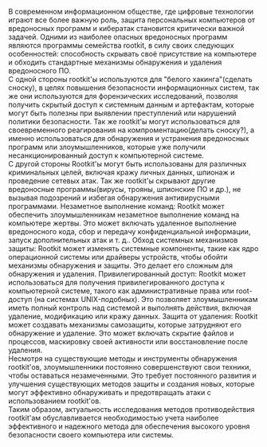 В современном информационном обществе, где цифровые технологии играют все более важную роль, защита персональных компьютеров
от вредоносных программ и кибератак становится критически важной задачей. Одними из наиболее опасных вредоносных программ 
являются программы семейства rootkit, в силу своих следующих особенностей: способность скрывать своё присутствие на компьютере
и обходить стандартные механизмы обнаружения и удаления вредоносного ПО.</br>
С одной стороны rootkit'ы используются для "белого хакинга"(сделать сноску), в целях повышения безопасности информационных систем,
так же они используются для форензических исследований, позволяя получить скрытый доступ к системным данным и артефактам,
которые могут быть полезны при выявлении преступлений или нарушений политики безопасности. Так же rootkit'ы могут использоваться
для своевременного реагирования на компроментацию(делать сноску?), а именно использоваться для обнаружения и устранения 
вредоносных программ или злоумышленников, которые уже получили несанкционированный доступ к компьютерной системе.</br>
С другой стороны Rootkit'ы могут быть использованы для различных криминальных целей, включая кражу личных данных, шпионаж
и проведение сетевых атак. Так же rootkit'ы скрывают другие вредоносные программы(вирусы, трояны, шпионские ПО и др.), не
вызывая подозрений и избегая обнаружения антивирусными программами. Незаметное выполнение команд: Rootkit может обеспечить
злоумышленникам незаметное выполнение команд на компьютере жертвы. Это может включать удаленное выполнение вредоносного кода,
сбор и передачу конфиденциальной информации, запуск дополнительных атак и т. д.. Обход системных механизмов защиты: Rootkit
может изменять системные компоненты, такие как ядро операционной системы или драйверы устройств, чтобы обойти механизмы 
обнаружения и защиты. Это делает его сложным для обнаружения и удаления. Привилегированный доступ: Rootkit может 
использоваться для получения привилегированного доступа к компьютерной системе, такого как административные права или 
root-доступ (на системах UNIX-подобных). Это позволяет злоумышленникам иметь полный контроль над системой и выполнять 
действия, включая удаление, модификацию или кражу данных. Защита от удаления: Rootkit может создавать механизмы самозащиты,
которые затрудняют его обнаружение и удаление. Это может включать скрытие файлов и процессов, маскировку своей активности или восстановление после удаления.     
Несмотря на существующие методы и инструменты обнаружения rootkit'ов, злоумышленники постоянно совершенствуют свои техники,
чтобы оставаться незамеченными. Это требует постоянного развития и улучшения существующих методов защиты и создания новых,
которые могут эффективно обнаруживать и предотвращать атаки с использованием rootkit'ов.</br>
Таким образом, актуальность исследования методов противодействия rootkit'ам обуславливается необходимостью учета наиболее
эффективного и надежного метода для обеспечения высокого уровня безопасности своего компьютера или системы. 